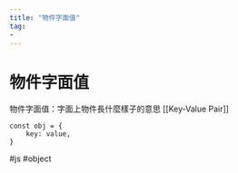 ```yaml
---
title: "物件字面值"
tag: 
- 
---
```

# 物件字面值

物件字面值：字面上物件長什麼樣子的意思
[[Key-Value Pair]]
```
const obj = {
    key: value,
}
```

#js #object